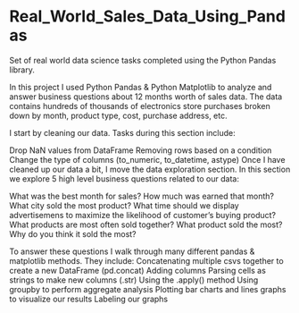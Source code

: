 # Real_World_Sales_Data_Using_Pandas
Set of real world data science tasks completed using the Python Pandas library.

In this project I used Python Pandas & Python Matplotlib to analyze and answer business questions about 12 months worth of sales data. The data contains hundreds of thousands of electronics store purchases broken down by month, product type, cost, purchase address, etc.

I start by cleaning our data. Tasks during this section include:

Drop NaN values from DataFrame
Removing rows based on a condition
Change the type of columns (to_numeric, to_datetime, astype)
Once I have cleaned up our data a bit, I move the data exploration section.
In this section we explore 5 high level business questions related to our data:

What was the best month for sales? How much was earned that month?
What city sold the most product?
What time should we display advertisemens to maximize the likelihood of customer’s buying product?
What products are most often sold together?
What product sold the most? Why do you think it sold the most?

To answer these questions I walk through many different pandas & matplotlib methods. 
They include:
Concatenating multiple csvs together to create a new DataFrame (pd.concat)
Adding columns
Parsing cells as strings to make new columns (.str)
Using the .apply() method
Using groupby to perform aggregate analysis
Plotting bar charts and lines graphs to visualize our results
Labeling our graphs
